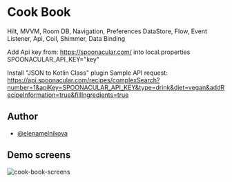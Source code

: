 # Cook Book
Hilt, MVVM, Room DB, Navigation, Preferences DataStore, Flow, Event Listener, Api, Coil, Shimmer, Data Binding

Add Api key from: https://spoonacular.com/
into local.properties SPOONACULAR_API_KEY="key"

Install "JSON to Kotlin Class" plugin
Sample API request: https://api.spoonacular.com/recipes/complexSearch?number=1&apiKey=SPOONACULAR_API_KEY&type=drink&diet=vegan&addRecipeInformation=true&fillIngredients=true

## Author

- [@elenamelnikova](https://github.com/canadianExperience)


## Demo screens
![cook-book-screens](https://user-images.githubusercontent.com/45378000/157114687-ec9ca42c-c323-4eee-888c-07bf1aaead4c.png)


